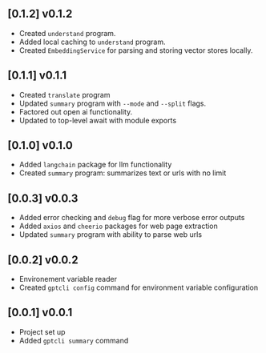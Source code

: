 ## [0.1.2] v0.1.2

* Created `understand` program.
* Added local caching to `understand` program.
* Created `EmbeddingService` for parsing and storing vector stores locally.

## [0.1.1] v0.1.1

* Created `translate` program
* Updated `summary` program with `--mode` and `--split` flags.
* Factored out open ai functionality.
* Updated to top-level await with module exports

## [0.1.0] v0.1.0

* Added `langchain` package for llm functionality
* Created `summary` program: summarizes text or urls with no limit

## [0.0.3] v0.0.3

* Added error checking and `debug` flag for more verbose error outputs
* Added `axios` and `cheerio` packages for web page extraction
* Updated `summary` program with ability to parse web urls

## [0.0.2] v0.0.2

* Environement variable reader
* Created `gptcli config` command for environment variable configuration

## [0.0.1] v0.0.1

* Project set up
* Added `gptcli summary` command